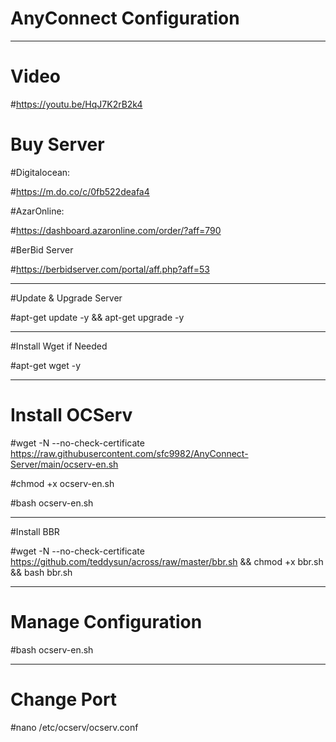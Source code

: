 # AnyConnect Configuration
-----------

# Video

#https://youtu.be/HqJ7K2rB2k4

# Buy Server

#Digitalocean:

#https://m.do.co/c/0fb522deafa4

#AzarOnline:

#https://dashboard.azaronline.com/order/?aff=790

#BerBid Server

#https://berbidserver.com/portal/aff.php?aff=53

---------------------
#Update & Upgrade Server

#apt-get update -y && apt-get upgrade -y

------------------------
#Install Wget if Needed

#apt-get wget -y

-----------------------
# Install OCServ

#wget -N --no-check-certificate https://raw.githubusercontent.com/sfc9982/AnyConnect-Server/main/ocserv-en.sh

#chmod +x ocserv-en.sh

#bash ocserv-en.sh

-----------------
#Install BBR

#wget -N --no-check-certificate https://github.com/teddysun/across/raw/master/bbr.sh && chmod +x bbr.sh && bash bbr.sh

-------------------
# Manage Configuration

#bash ocserv-en.sh

---------------
# Change Port

#nano /etc/ocserv/ocserv.conf
